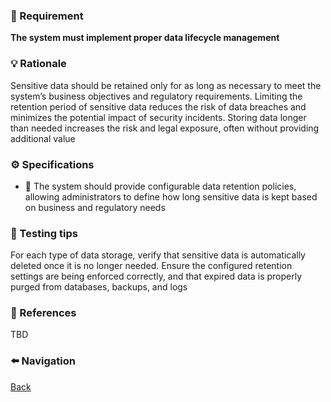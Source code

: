 ### 📌 Requirement
**The system must implement proper data lifecycle management**


### 💡 Rationale 
Sensitive data should be retained only for as long as necessary to meet the system’s business objectives and regulatory requirements. Limiting the retention period of sensitive data reduces the risk of data breaches and minimizes the potential impact of security incidents. Storing data longer than needed increases the risk and legal exposure, often without providing additional value


### ⚙️ Specifications 

- 📘 The system should provide configurable data retention policies, allowing administrators to define how long sensitive data is kept based on business and regulatory needs


### 🧪 Testing tips 

For each type of data storage, verify that sensitive data is automatically deleted once it is no longer needed. Ensure the configured retention settings are being enforced correctly, and that expired data is properly purged from databases, backups, and logs


### 🔗 References 
TBD


### ⬅️ Navigation 

[Back](Readme.md)
